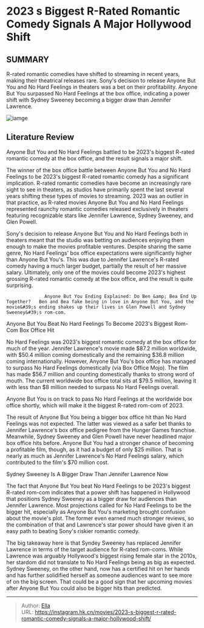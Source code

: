 # 2023 s Biggest R-Rated Romantic Comedy Signals A Major Hollywood Shift


## SUMMARY 



  R-rated romantic comedies have shifted to streaming in recent years, making their theatrical releases rare.   Sony&#39;s decision to release Anyone But You and No Hard Feelings in theaters was a bet on their profitability.   Anyone But You surpassed No Hard Feelings at the box office, indicating a power shift with Sydney Sweeney becoming a bigger draw than Jennifer Lawrence.  

![iamge](https://static1.srcdn.com/wordpress/wp-content/uploads/2024/01/glen-powell-sydney-sweeney-from-anyone-but-you-and-jennifer-lawrence-from-no-hard-feelings.jpg)

## Literature Review

Anyone But You and No Hard Feelings battled to be 2023&#39;s biggest R-rated romantic comedy at the box office, and the result signals a major shift.




The winner of the box office battle between Anyone But You and No Hard Feelings to be 2023&#39;s biggest R-rated romantic comedy has a significant implication. R-rated romantic comedies have become an increasingly rare sight to see in theaters, as studios have primarily spent the last several years shifting these types of movies to streaming. 2023 was an outlier in that practice, as R-rated movies Anyone But You and No Hard Feelings represented raunchy romantic comedies released exclusively in theaters featuring recognizable stars like Jennifer Lawrence, Sydney Sweeney, and Glen Powell.




Sony&#39;s decision to release Anyone But You and No Hard Feelings both in theaters meant that the studio was betting on audiences enjoying them enough to make the movies profitable ventures. Despite sharing the same genre, No Hard Feelings&#39; box office expectations were significantly higher than Anyone But You&#39;s. This was due to Jennifer Lawrence&#39;s R-rated comedy having a much larger budget, partially the result of her massive salary. Ultimately, only one of the movies could become 2023&#39;s highest grossing R-rated romantic comedy at the box office, and the result is quite surprising.

                  Anyone But You Ending Explained: Do Ben &amp; Bea End Up Together?   Ben and Bea fake being in love in Anyone But You, and the movie&#39;s ending shakes up their lives in Glen Powell and Sydney Sweeney&#39;s rom-com.   


 Anyone But You Beat No Hard Feelings To Become 2023&#39;s Biggest Rom-Com Box Office Hit 
          




No Hard Feelings was 2023&#39;s biggest romantic comedy at the box office for much of the year. Jennifer Lawrence&#39;s movie made $87.2 million worldwide, with $50.4 million coming domestically and the remaining $36.8 million coming internationally. However, Anyone But You&#39;s box office has managed to surpass No Hard Feelings domestically (via Box Office Mojo). The film has made $56.7 million and counting domestically thanks to strong word of mouth. The current worldwide box office total sits at $79.5 million, leaving it with less than $8 million needed to surpass No Hard Feelings overall.



Anyone But You is on track to pass No Hard Feelings at the worldwide box office shortly, which will make it the biggest R-rated rom-com of 2023.




The result of Anyone But You being a bigger box office hit than No Hard Feelings was not expected. The latter was viewed as a safer bet thanks to Jennifer Lawrence&#39;s box office pedigree from the Hunger Games franchise. Meanwhile, Sydney Sweeney and Glen Powell have never headlined major box office hits before. Anyone But You had a stronger chance of becoming a profitable film, though, as it had a budget of only $25 million. That is nearly as much as Jennifer Lawrence&#39;s No Hard Feelings salary, which contributed to the film&#39;s $70 million cost.






 Sydney Sweeney Is A Bigger Draw Than Jennifer Lawrence Now 
         

The fact that Anyone But You beat No Hard Feelings to be 2023&#39;s biggest R-rated rom-com indicates that a power shift has happened in Hollywood that positions Sydney Sweeney as a bigger draw for audiences than Jennifer Lawrence. Most projections called for No Hard Feelings to be the bigger hit, especially as Anyone But You&#39;s marketing brought confusion about the movie&#39;s plot. The former even earned much stronger reviews, so the combination of that and Lawrence&#39;s star power should have given it an easy path to beating Sony&#39;s riskier romantic comedy.

The big takeaway here is that Syndey Sweeney has replaced Jennifer Lawrence in terms of the target audience for R-rated rom-coms. While Lawrence was arguably Hollywood&#39;s biggest rising female star in the 2010s, her stardom did not translate to No Hard Feelings being as big as expected. Sydney Sweeney, on the other hand, now has a certified hit on her hands and has further solidified herself as someone audiences want to see more of on the big screen. That could be a good sign that her upcoming movies after Anyone But You could also be bigger hits than predicted.






---

> Author: [Ella](https://instagram.hk.cn/)  
> URL: https://instagram.hk.cn/movies/2023-s-biggest-r-rated-romantic-comedy-signals-a-major-hollywood-shift/  

